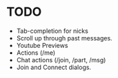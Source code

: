 TODO
====

*	Tab-completion for nicks
*	Scroll up through past messages.
*	Youtube Previews
*	Actions (/me)
*	Chat actions (/join, /part, /msg)
*	Join and Connect dialogs.
